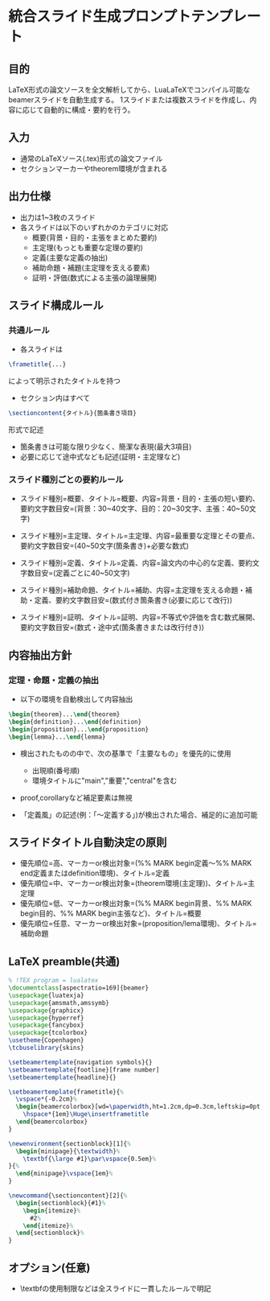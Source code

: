 # 統合スライド生成プロンプトテンプレート

## 目的
LaTeX形式の論文ソースを全文解析してから、LuaLaTeXでコンパイル可能なbeamerスライドを自動生成する。
1スライドまたは複数スライドを作成し、内容に応じて自動的に構成・要約を行う。

## 入力
- 通常のLaTeXソース(.tex)形式の論文ファイル
- セクションマーカーやtheorem環境が含まれる

## 出力仕様
- 出力は1~3枚のスライド
- 各スライドは以下のいずれかのカテゴリに対応
  - 概要(背景・目的・主張をまとめた要約)
  - 主定理(もっとも重要な定理の要約)
  - 定義(主要な定義の抽出)
  - 補助命題・補題(主定理を支える要素)
  - 証明・評価(数式による主張の論理展開)

## スライド構成ルール
### 共通ルール
  - 各スライドは
  ```tex
  \frametitle{...}
  ```
  によって明示されたタイトルを持つ

  - セクション内はすべて
  ```tex
  \sectioncontent{タイトル}{箇条書き項目}
  ```
  形式で記述

  - 箇条書きは可能な限り少なく、簡潔な表現(最大3項目)
  - 必要に応じて途中式なども記述(証明・主定理など)

### スライド種別ごとの要約ルール
  - スライド種別=概要、タイトル=概要、内容=背景・目的・主張の短い要約、要約文字数目安=(背景：30~40文字、目的：20~30文字、主張：40~50文字)

  - スライド種別=主定理、タイトル=主定理、内容=最重要な定理とその要点、要約文字数目安=(40~50文字(箇条書き)+必要な数式)

  - スライド種別=定義、タイトル=定義、内容=論文内の中心的な定義、要約文字数目安=(定義ごとに40~50文字)

  - スライド種別=補助命題、タイトル=補助、内容=主定理を支える命題・補助・定義、要約文字数目安=(数式付き箇条書き(必要に応じて改行))

  - スライド種別=証明、タイトル=証明、内容=不等式や評価を含む数式展開、要約文字数目安=(数式・途中式(箇条書きまたは改行付き))

## 内容抽出方針
### 定理・命題・定義の抽出
  - 以下の環境を自動検出して内容抽出
  ```tex
  \begin{theorem}...\end{theorem}
  \begin{definition}...\end{definition}
  \begin{proposition}...\end{proposition}
  \begin{lemma}...\end{lemma}
  ```

  - 検出されたものの中で、次の基準で「主要なもの」を優先的に使用
    - 出現順(番号順)
    - 環境タイトルに"main","重要","central"を含む
  
  - proof,corollaryなど補足要素は無視
  - 「定義風」の記述(例：「～定義する」)が検出された場合、補足的に追加可能

## スライドタイトル自動決定の原則
- 優先順位=高、マーカーor検出対象=(%% MARK begin定義～%% MARK end定義またはdefinition環境)、タイトル=定義
- 優先順位=中、マーカーor検出対象=(theorem環境(主定理))、タイトル=主定理
- 優先順位=低、マーカーor検出対象=(%% MARK begin背景、%% MARK begin目的、%% MARK begin主張など)、タイトル=概要
- 優先順位=任意、マーカーor検出対象=(proposition/lema環境)、タイトル=補助命題

## LaTeX preamble(共通)
```latex
% !TEX program = lualatex
\documentclass[aspectratio=169]{beamer}
\usepackage{luatexja}
\usepackage{amsmath,amssymb}
\usepackage{graphicx}
\usepackage{hyperref}
\usepackage{fancybox}
\usepackage{tcolorbox}
\usetheme{Copenhagen}
\tcbuselibrary{skins}

\setbeamertemplate{navigation symbols}{}
\setbeamertemplate{footline}[frame number]
\setbeamertemplate{headline}{}

\setbeamertemplate{frametitle}{%
  \vspace*{-0.2cm}%
  \begin{beamercolorbox}[wd=\paperwidth,ht=1.2cm,dp=0.3cm,leftskip=0pt,rightskip=0pt]{frametitle}
    \hspace*{1em}\Huge\insertframetitle
  \end{beamercolorbox}
}

\newenvironment{sectionblock}[1]{%
  \begin{minipage}{\textwidth}%
    \textbf{\large #1}\par\vspace{0.5em}%
}{%
  \end{minipage}\vspace{1em}%
}

\newcommand{\sectioncontent}[2]{%
  \begin{sectionblock}{#1}%
    \begin{itemize}%
      #2%
    \end{itemize}%
  \end{sectionblock}%
}
```
## オプション(任意)
- \textbfの使用制限などは全スライドに一貫したルールで明記
